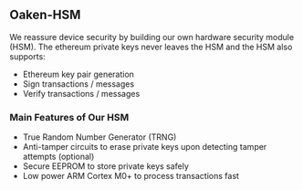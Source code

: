 
## Oaken-HSM

We reassure device security by building our own hardware security module (HSM). 
The ethereum private keys never leaves the HSM and the HSM also supports:

- Ethereum key pair generation
- Sign transactions / messages
- Verify transactions / messages

### Main Features of Our HSM

- True Random Number Generator (TRNG)
- Anti-tamper circuits to erase private keys upon detecting tamper attempts (optional)
- Secure EEPROM to store private keys safely
- Low power ARM Cortex M0+ to process transactions fast
